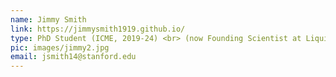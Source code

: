 ```yaml
---
name: Jimmy Smith
link: https://jimmysmith1919.github.io/
type: PhD Student (ICME, 2019-24) <br> (now Founding Scientist at Liquid AI)
pic: images/jimmy2.jpg
email: jsmith14@stanford.edu
---
```

